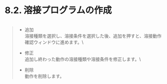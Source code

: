 # 8.2. 溶接プログラムの作成

<figure><img src="broken-reference" alt=""><figcaption></figcaption></figure>

> * 追加\
>   溶接種類を選択し、溶接条件を選択した後、追加を押すと、溶接動作確認ウィンドウに進めます。\
>
> * 修正\
>   追加し終わった動作の溶接種類や溶接条件を修正します。\
>
> * 削除\
>   動作を削除します。

